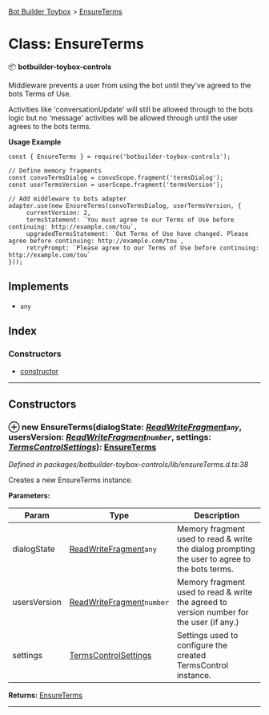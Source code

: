 [Bot Builder Toybox](../README.md) > [EnsureTerms](../classes/botbuilder_toybox.ensureterms.md)



# Class: EnsureTerms


:package: **botbuilder-toybox-controls**

Middleware prevents a user from using the bot until they've agreed to the bots Terms of Use.

Activities like 'conversationUpdate' will still be allowed through to the bots logic but no 'message' activities will be allowed through until the user agrees to the bots terms.

**Usage Example**

    const { EnsureTerms } = require('botbuilder-toybox-controls');

    // Define memory fragments
    const convoTermsDialog = convoScope.fragment('termsDialog');
    const userTermsVersion = userScope.fragment('termsVersion');

    // Add middleware to bots adapter
    adapter.use(new EnsureTerms(convoTermsDialog, userTermsVersion, {
         currentVersion: 2,
         termsStatement: `You must agree to our Terms of Use before continuing: http://example.com/tou`,
         upgradedTermsStatement: `Out Terms of Use have changed. Please agree before continuing: http://example.com/tou`,
         retryPrompt: `Please agree to our Terms of Use before continuing: http://example.com/tou`
    }));

## Implements

* `any`

## Index

### Constructors

* [constructor](botbuilder_toybox.ensureterms.md#constructor)



---
## Constructors
<a id="constructor"></a>


### ⊕ **new EnsureTerms**(dialogState: *[ReadWriteFragment](../interfaces/botbuilder_toybox.readwritefragment.md)`any`*, usersVersion: *[ReadWriteFragment](../interfaces/botbuilder_toybox.readwritefragment.md)`number`*, settings: *[TermsControlSettings](../interfaces/botbuilder_toybox.termscontrolsettings.md)*): [EnsureTerms](botbuilder_toybox.ensureterms.md)


*Defined in packages/botbuilder-toybox-controls/lib/ensureTerms.d.ts:38*



Creates a new EnsureTerms instance.


**Parameters:**

| Param | Type | Description |
| ------ | ------ | ------ |
| dialogState | [ReadWriteFragment](../interfaces/botbuilder_toybox.readwritefragment.md)`any`   |  Memory fragment used to read & write the dialog prompting the user to agree to the bots terms. |
| usersVersion | [ReadWriteFragment](../interfaces/botbuilder_toybox.readwritefragment.md)`number`   |  Memory fragment used to read & write the agreed to version number for the user (if any.) |
| settings | [TermsControlSettings](../interfaces/botbuilder_toybox.termscontrolsettings.md)   |  Settings used to configure the created TermsControl instance. |





**Returns:** [EnsureTerms](botbuilder_toybox.ensureterms.md)

---



